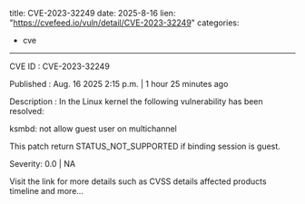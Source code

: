  
title: CVE-2023-32249
date: 2025-8-16
lien: "https://cvefeed.io/vuln/detail/CVE-2023-32249"
categories:
  - cve
---

CVE ID : CVE-2023-32249

Published :  Aug. 16
2025
2:15 p.m. | 1 hour
25 minutes ago

Description : In the Linux kernel
the following vulnerability has been resolved:

ksmbd: not allow guest user on multichannel

This patch return STATUS_NOT_SUPPORTED if binding session is guest.

Severity: 0.0 | NA

Visit the link for more details
such as CVSS details
affected products
timeline
and more...
